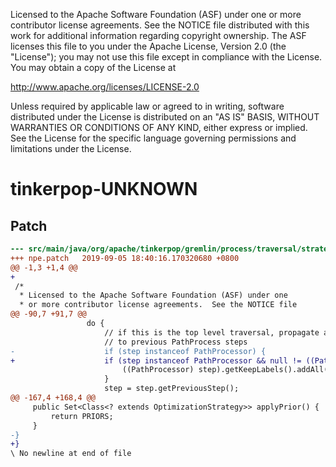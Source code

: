 Licensed to the Apache Software Foundation (ASF) under one
or more contributor license agreements.  See the NOTICE file
distributed with this work for additional information
regarding copyright ownership.  The ASF licenses this file
to you under the Apache License, Version 2.0 (the
"License"); you may not use this file except in compliance
with the License.  You may obtain a copy of the License at

  http://www.apache.org/licenses/LICENSE-2.0

Unless required by applicable law or agreed to in writing,
software distributed under the License is distributed on an
"AS IS" BASIS, WITHOUT WARRANTIES OR CONDITIONS OF ANY
KIND, either express or implied.  See the License for the
specific language governing permissions and limitations
under the License.

# tinkerpop-UNKNOWN

## Patch
```diff
--- src/main/java/org/apache/tinkerpop/gremlin/process/traversal/strategy/optimization/PrunePathStrategy.java	2019-09-05 18:27:09.832440965 +0800
+++ npe.patch	2019-09-05 18:40:16.170320680 +0800
@@ -1,3 +1,4 @@
+  
 /*
  * Licensed to the Apache Software Foundation (ASF) under one
  * or more contributor license agreements.  See the NOTICE file
@@ -90,7 +91,7 @@
                 do {
                     // if this is the top level traversal, propagate all nested labels
                     // to previous PathProcess steps
-                    if (step instanceof PathProcessor) {
+                    if (step instanceof PathProcessor && null != ((PathProcessor) step).getKeepLabels()) {
                         ((PathProcessor) step).getKeepLabels().addAll(referencedLabels);
                     }
                     step = step.getPreviousStep();
@@ -167,4 +168,4 @@
     public Set<Class<? extends OptimizationStrategy>> applyPrior() {
         return PRIORS;
     }
-}
+}
\ No newline at end of file
```